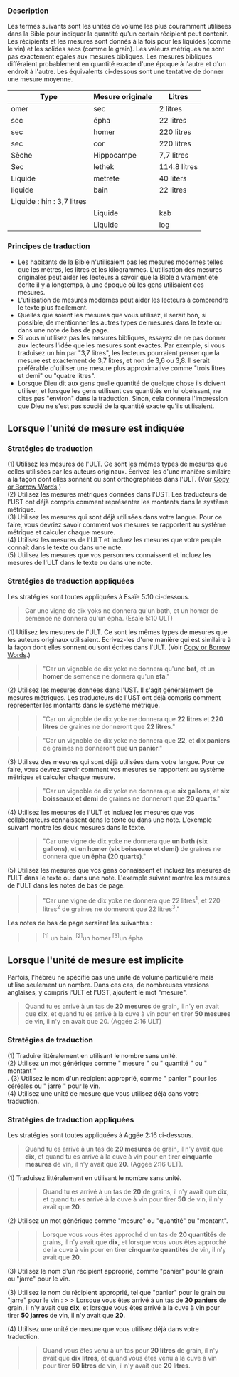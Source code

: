 ### Description

Les termes suivants sont les unités de volume les plus couramment utilisées dans la Bible pour indiquer la quantité qu'un certain récipient peut contenir. Les récipients et les mesures sont donnés à la fois pour les liquides (comme le vin) et les solides secs (comme le grain). Les valeurs métriques ne sont pas exactement égales aux mesures bibliques. Les mesures bibliques différaient probablement en quantité exacte d'une époque à l'autre et d'un endroit à l'autre. Les équivalents ci-dessous sont une tentative de donner une mesure moyenne.

| Type | Mesure originale | Litres
| -------- | -------- | -------- |
omer | sec | 2 litres | sec | ephah | 22 litres
| sec | épha | 22 litres | sec | homère | 220 litres
| sec | homer | 220 litres | sec | cor | 220 litres
| sec | cor | 220 litres | | sec
| Sèche | Hippocampe | 7,7 litres | Sèche | Léthek | 114 litres
| Sec | lethek | 114.8 litres | Liquide | metrete | 40 litres
| Liquide | metrete | 40 liters |
| liquide | bain | 22 litres | liquide
| Liquide : hin : 3,7 litres
| | Liquide | kab | 1.23 litres |
| | Liquide | log | 0.31 litres |

### Principes de traduction

* Les habitants de la Bible n'utilisaient pas les mesures modernes telles que les mètres, les litres et les kilogrammes. L'utilisation des mesures originales peut aider les lecteurs à savoir que la Bible a vraiment été écrite il y a longtemps, à une époque où les gens utilisaient ces mesures.
* L'utilisation de mesures modernes peut aider les lecteurs à comprendre le texte plus facilement.
* Quelles que soient les mesures que vous utilisez, il serait bon, si possible, de mentionner les autres types de mesures dans le texte ou dans une note de bas de page.
* Si vous n'utilisez pas les mesures bibliques, essayez de ne pas donner aux lecteurs l'idée que les mesures sont exactes. Par exemple, si vous traduisez un hin par "3,7 litres", les lecteurs pourraient penser que la mesure est exactement de 3,7 litres, et non de 3,6 ou 3,8. Il serait préférable d'utiliser une mesure plus approximative comme "trois litres et demi" ou "quatre litres".
* Lorsque Dieu dit aux gens quelle quantité de quelque chose ils doivent utiliser, et lorsque les gens utilisent ces quantités en lui obéissant, ne dites pas "environ" dans la traduction. Sinon, cela donnera l'impression que Dieu ne s'est pas soucié de la quantité exacte qu'ils utilisaient.

## Lorsque l'unité de mesure est indiquée

### Stratégies de traduction

(1) Utilisez les mesures de l'ULT. Ce sont les mêmes types de mesures que celles utilisées par les auteurs originaux. Écrivez-les d'une manière similaire à la façon dont elles sonnent ou sont orthographiées dans l'ULT. (Voir [Copy or Borrow Words](../translate-transliterate/01.md).)<br>
(2) Utilisez les mesures métriques données dans l'UST. Les traducteurs de l'UST ont déjà compris comment représenter les montants dans le système métrique.<br>
(3) Utilisez les mesures qui sont déjà utilisées dans votre langue. Pour ce faire, vous devriez savoir comment vos mesures se rapportent au système métrique et calculer chaque mesure.<br>
(4) Utilisez les mesures de l'ULT et incluez les mesures que votre peuple connaît dans le texte ou dans une note.<br>
(5) Utilisez les mesures que vos personnes connaissent et incluez les mesures de l'ULT dans le texte ou dans une note.

### Stratégies de traduction appliquées

Les stratégies sont toutes appliquées à Esaïe 5:10 ci-dessous.

> Car une vigne de dix yoks ne donnera qu'un bath, et un homer de semence ne donnera qu'un épha. (Esaïe 5:10 ULT)

(1) Utilisez les mesures de l'ULT. Ce sont les mêmes types de mesures que les auteurs originaux utilisaient. Ecrivez-les d'une manière qui est similaire à la façon dont elles sonnent ou sont écrites dans l'ULT. (Voir [Copy or Borrow Words](../translate-transliterate/01.md).)

> > "Car un vignoble de dix yoke ne donnera qu'une **bat**, et un **homer** de semence ne donnera qu'un **efa**."

(2) Utilisez les mesures données dans l'UST. Il s'agit généralement de mesures métriques. Les traducteurs de l'UST ont déjà compris comment représenter les montants dans le système métrique.

> > "Car un vignoble de dix yoke ne donnera que **22 litres** et **220 litres** de graines ne donneront que **22 litres**."

> > "Car un vignoble de dix yoke ne donnera que **22**, et **dix paniers** de graines ne donneront que **un panier**."

(3) Utilisez des mesures qui sont déjà utilisées dans votre langue. Pour ce faire, vous devrez savoir comment vos mesures se rapportent au système métrique et calculer chaque mesure.

> > "Car un vignoble de dix yoke ne donnera que **six gallons**, et **six boisseaux et demi** de graines ne donneront que **20 quarts**."

(4) Utilisez les mesures de l'ULT et incluez les mesures que vos collaborateurs connaissent dans le texte ou dans une note. L'exemple suivant montre les deux mesures dans le texte.

> > "Car une vigne de dix yoke ne donnera que **un bath (six gallons)**, et **un homer (six boisseaux et demi)** de graines ne donnera que **un épha (20 quarts)**."

(5) Utilisez les mesures que vos gens connaissent et incluez les mesures de l'ULT dans le texte ou dans une note. L'exemple suivant montre les mesures de l'ULT dans les notes de bas de page.

> > "Car une vigne de dix yoke ne donnera que 22 litres<sup>1</sup>, et 220 litres<sup>2</sup> de graines ne donneront que 22 litres<sup>3</sup>."

Les notes de bas de page seraient les suivantes :

> > <sup>[1]</sup> un bain.
> > <sup>[2]</sup>un homer
> > <sup>[3]</sup>un épha

## Lorsque l'unité de mesure est implicite

Parfois, l'hébreu ne spécifie pas une unité de volume particulière mais utilise seulement un nombre. Dans ces cas, de nombreuses versions anglaises, y compris l'ULT et l'UST, ajoutent le mot "mesure".

> Quand tu es arrivé à un tas de **20 mesures** de grain, il n'y en avait que **dix**, et quand tu es arrivé à la cuve à vin pour en tirer **50 mesures** de vin, il n'y en avait que 20. (Aggée 2:16 ULT)

### Stratégies de traduction

(1) Traduire littéralement en utilisant le nombre sans unité.<br>
(2) Utilisez un mot générique comme " mesure " ou " quantité " ou " montant "<br>.
(3) Utilisez le nom d'un récipient approprié, comme " panier " pour les céréales ou " jarre " pour le vin.<br>
(4) Utilisez une unité de mesure que vous utilisez déjà dans votre traduction.

### Stratégies de traduction appliquées

Les stratégies sont toutes appliquées à Aggée 2:16 ci-dessous.

> Quand tu es arrivé à un tas de **20 mesures** de grain, il n'y avait que **dix**, et quand tu es arrivé à la cuve à vin pour en tirer **cinquante mesures** de vin, il n'y avait que **20**. (Aggée 2:16 ULT).

(1) Traduisez littéralement en utilisant le nombre sans unité.

> > Quand tu es arrivé à un tas de **20** de grains, il n'y avait que **dix**, et quand tu es arrivé à la cuve à vin pour tirer **50** de vin, il n'y avait que **20**.

(2) Utilisez un mot générique comme "mesure" ou "quantité" ou "montant".

> > Lorsque vous vous êtes approché d'un tas de **20 quantités** de grains, il n'y avait que **dix**, et lorsque vous vous êtes approché de la cuve à vin pour en tirer **cinquante quantités** de vin, il n'y avait que **20**.

(3) Utilisez le nom d'un récipient approprié, comme "panier" pour le grain ou "jarre" pour le vin.

(3) Utilisez le nom du récipient approprié, tel que "panier" pour le grain ou "jarre" pour le vin : > > Lorsque vous êtes arrivé à un tas de **20 paniers** de grain, il n'y avait que **dix**, et lorsque vous êtes arrivé à la cuve à vin pour tirer **50 jarres** de vin, il n'y avait que **20**.

(4) Utilisez une unité de mesure que vous utilisez déjà dans votre traduction.

> > Quand vous êtes venu à un tas pour **20 litres** de grain, il n'y avait que **dix litres**, et quand vous êtes venu à la cuve à vin pour tirer **50 litres** de vin, il n'y avait que **20 litres**.
